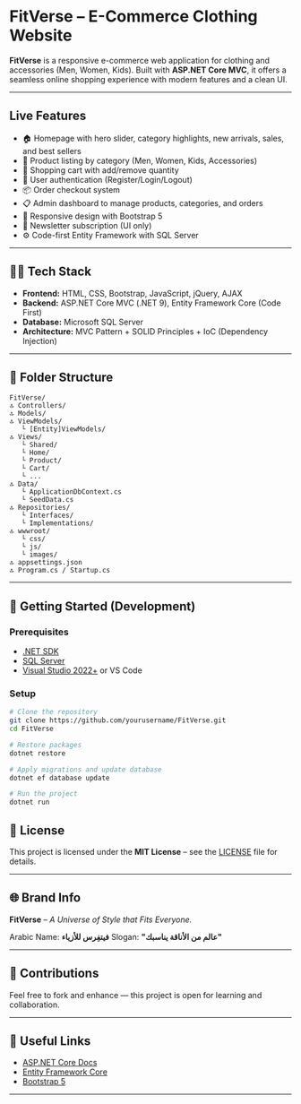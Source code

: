 # FitVerse – E-Commerce Clothing Website

**FitVerse** is a responsive e-commerce web application for clothing and accessories (Men, Women, Kids). Built with **ASP.NET Core MVC**, it offers a seamless online shopping experience with modern features and a clean UI.

---

## Live Features

* 🏠 Homepage with hero slider, category highlights, new arrivals, sales, and best sellers
* 👔 Product listing by category (Men, Women, Kids, Accessories)
* 🛒 Shopping cart with add/remove quantity
* 🔐 User authentication (Register/Login/Logout)
* 📦 Order checkout system
* 📋 Admin dashboard to manage products, categories, and orders
* 💬 Responsive design with Bootstrap 5
* 📩 Newsletter subscription (UI only)
* ⚙️ Code-first Entity Framework with SQL Server

---

## 🧑‍💻 Tech Stack

* **Frontend:** HTML, CSS, Bootstrap, JavaScript, jQuery, AJAX
* **Backend:** ASP.NET Core MVC (.NET 9), Entity Framework Core (Code First)
* **Database:** Microsoft SQL Server
* **Architecture:** MVC Pattern + SOLID Principles + IoC (Dependency Injection)

---

## 📂 Folder Structure

```
FitVerse/
🔝 Controllers/
🔝 Models/
🔝 ViewModels/
   └️ [Entity]ViewModels/
🔝 Views/
   └️ Shared/
   └️ Home/
   └️ Product/
   └️ Cart/
   └️ ...
🔝 Data/
   └️ ApplicationDbContext.cs
   └️ SeedData.cs
🔝 Repositories/
   └️ Interfaces/
   └️ Implementations/
🔝 wwwroot/
   └️ css/
   └️ js/
   └️ images/
🔝 appsettings.json
🔝 Program.cs / Startup.cs
```

---

## 🚀 Getting Started (Development)

### Prerequisites

* [.NET SDK](https://dotnet.microsoft.com/en-us/download)
* [SQL Server](https://www.microsoft.com/en-us/sql-server/sql-server-downloads)
* [Visual Studio 2022+](https://visualstudio.microsoft.com/) or VS Code

### Setup

```bash
# Clone the repository
git clone https://github.com/yourusername/FitVerse.git
cd FitVerse

# Restore packages
dotnet restore

# Apply migrations and update database
dotnet ef database update

# Run the project
dotnet run
```

## 📄 License

This project is licensed under the **MIT License** – see the [LICENSE](./LICENSE) file for details.

---

## 🌐 Brand Info

**FitVerse** – *A Universe of Style that Fits Everyone.*

Arabic Name: **فيتفِرس للأزياء**
Slogan: **"عالم من الأناقة يناسبك"**

---

## 🤝 Contributions

Feel free to fork and enhance — this project is open for learning and collaboration.

---

## 🔗 Useful Links

* [ASP.NET Core Docs](https://learn.microsoft.com/en-us/aspnet/core/)
* [Entity Framework Core](https://learn.microsoft.com/en-us/ef/core/)
* [Bootstrap 5](https://getbootstrap.com/)

---
